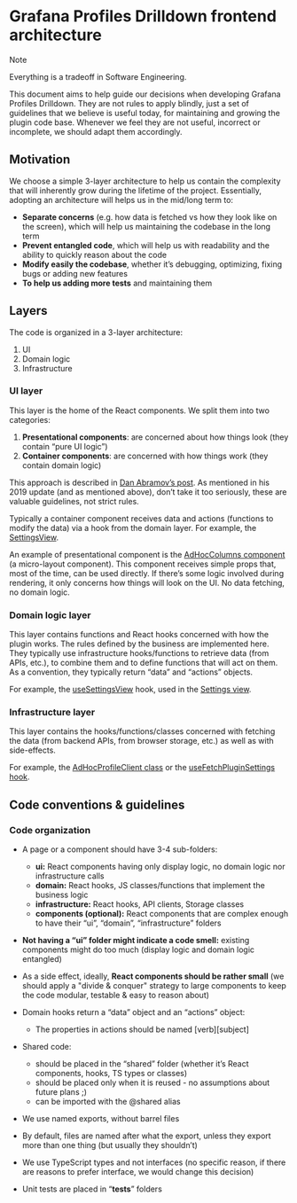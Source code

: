 # Grafana Profiles Drilldown frontend architecture

> [!NOTE]
> Everything is a tradeoff in Software Engineering.

This document aims to help guide our decisions when developing Grafana Profiles Drilldown. They are not rules to apply blindly, just a set of guidelines that we believe is useful today, for maintaining and growing the plugin code base. Whenever we feel they are not useful, incorrect or incomplete, we should adapt them accordingly.

## Motivation

We choose a simple 3-layer architecture to help us contain the complexity that will inherently grow during the lifetime of the project. Essentially, adopting an architecture will helps us in the mid/long term to:

- **Separate concerns** (e.g. how data is fetched vs how they look like on the screen), which will help us maintaining the codebase in the long term
- **Prevent entangled code**, which will help us with readability and the ability to quickly reason about the code
- **Modify easily the codebase**, whether it’s debugging, optimizing, fixing bugs or adding new features
- **To help us adding more tests** and maintaining them

## Layers

The code is organized in a 3-layer architecture:

1. UI
2. Domain logic
3. Infrastructure

### UI layer

This layer is the home of the React components. We split them into two categories:

1. **Presentational components**: are concerned about how things look (they contain “pure UI logic”)
2. **Container components**: are concerned with how things work (they contain domain logic)

This approach is described in [Dan Abramov’s post](https://medium.com/@dan_abramov/smart-and-dumb-components-7ca2f9a7c7d0). As mentioned in his 2019 update (and as mentioned above), don’t take it too seriously, these are valuable guidelines, not strict rules.

Typically a container component receives data and actions (functions to modify the data) via a hook from the domain layer. For example, the [SettingsView](../src/pages/SettingsView/SettingsView.tsx).

An example of presentational component is the [AdHocColumns component](../src/pages/AdHocView/ui/AdHocColums.tsx) (a micro-layout component). This component receives simple props that, most of the time, can be used directly. If there’s some logic involved during rendering, it only concerns how things will look on the UI. No data fetching, no domain logic.

### Domain logic layer

This layer contains functions and React hooks concerned with how the plugin works. The rules defined by the business are implemented here. They typically use infrastructure hooks/functions to retrieve data (from APIs, etc.), to combine them and to define functions that will act on them. As a convention, they typically return “data” and “actions” objects.

For example, the [useSettingsView](../src/pages/SettingsView/domain/useSettingsView.ts) hook, used in the [Settings view](../src/pages/SettingsView/SettingsView.tsx).

### Infrastructure layer

This layer contains the hooks/functions/classes concerned with fetching the data (from backend APIs, from browser storage, etc.) as well as with side-effects.

For example, the [AdHocProfileClient class](../src/pages/AdHocView/infrastructure/adHocProfileClient.ts) or the [useFetchPluginSettings hook](../src/shared/infrastructure/settings/useFetchPluginSettings.ts).

## Code conventions & guidelines

### Code organization

- A page or a component should have 3-4 sub-folders:

  - **ui:** React components having only display logic, no domain logic nor infrastructure calls
  - **domain:** React hooks, JS classes/functions that implement the business logic
  - **infrastructure:** React hooks, API clients, Storage classes
  - **components (optional):** React components that are complex enough to have their “ui”, “domain”, “infrastructure” folders

- **Not having a “ui” folder might indicate a code smell:** existing components might do too much (display logic and domain logic entangled)
- As a side effect, ideally, **React components should be rather small** (we should apply a "divide & conquer" strategy to large components to keep the code modular, testable & easy to reason about)
- Domain hooks return a “data” object and an “actions” object:
  - The properties in actions should be named [verb][subject]
- Shared code:
  - should be placed in the “shared” folder (whether it’s React components, hooks, TS types or classes)
  - should be placed only when it is reused - no assumptions about future plans ;)
  - can be imported with the @shared alias
- We use named exports, without barrel files
- By default, files are named after what the export, unless they export more than one thing (but usually they shouldn’t)
- We use TypeScript types and not interfaces (no specific reason, if there are reasons to prefer interface, we would change this decision)
- Unit tests are placed in “**tests**” folders
